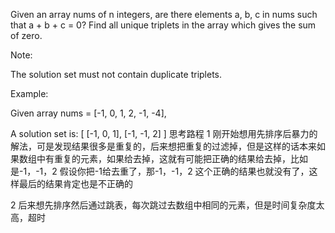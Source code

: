 Given an array nums of n integers, are there elements a, b, c in nums such that a + b + c = 0? Find all unique triplets in the array which gives the sum of zero.

Note:

The solution set must not contain duplicate triplets.

Example:

Given array nums = [-1, 0, 1, 2, -1, -4],

A solution set is:
[
  [-1, 0, 1],
  [-1, -1, 2]
]
思考路程
1 刚开始想用先排序后暴力的解法，可是发现结果很多是重复的，后来想把重复的过滤掉，但是这样的话本来如果数组中有重复的元素，如果给去掉，这就有可能把正确的结果给去掉，比如是-1，-1，2
假设你把-1给去重了，那-1，-1，2 这个正确的结果也就没有了，这样最后的结果肯定也是不正确的

2 后来想先排序然后通过跳表，每次跳过去数组中相同的元素，但是时间复杂度太高，超时